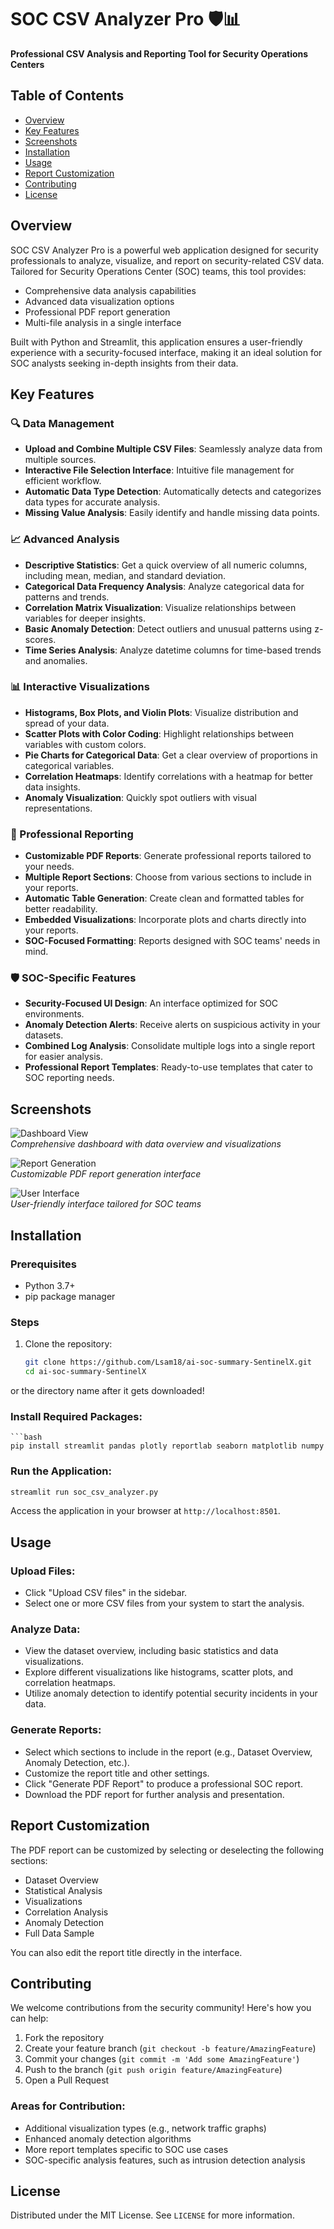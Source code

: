 # SOC CSV Analyzer Pro 🛡️📊

**Professional CSV Analysis and Reporting Tool for Security Operations Centers**

## Table of Contents
- [Overview](#overview)
- [Key Features](#key-features)
- [Screenshots](#screenshots)
- [Installation](#installation)
- [Usage](#usage)
- [Report Customization](#report-customization)
- [Contributing](#contributing)
- [License](#license)

## Overview

SOC CSV Analyzer Pro is a powerful web application designed for security professionals to analyze, visualize, and report on security-related CSV data. Tailored for Security Operations Center (SOC) teams, this tool provides:

- Comprehensive data analysis capabilities
- Advanced data visualization options
- Professional PDF report generation
- Multi-file analysis in a single interface

Built with Python and Streamlit, this application ensures a user-friendly experience with a security-focused interface, making it an ideal solution for SOC analysts seeking in-depth insights from their data.

## Key Features

### 🔍 Data Management
- **Upload and Combine Multiple CSV Files**: Seamlessly analyze data from multiple sources.
- **Interactive File Selection Interface**: Intuitive file management for efficient workflow.
- **Automatic Data Type Detection**: Automatically detects and categorizes data types for accurate analysis.
- **Missing Value Analysis**: Easily identify and handle missing data points.

### 📈 Advanced Analysis
- **Descriptive Statistics**: Get a quick overview of all numeric columns, including mean, median, and standard deviation.
- **Categorical Data Frequency Analysis**: Analyze categorical data for patterns and trends.
- **Correlation Matrix Visualization**: Visualize relationships between variables for deeper insights.
- **Basic Anomaly Detection**: Detect outliers and unusual patterns using z-scores.
- **Time Series Analysis**: Analyze datetime columns for time-based trends and anomalies.

### 📊 Interactive Visualizations
- **Histograms, Box Plots, and Violin Plots**: Visualize distribution and spread of your data.
- **Scatter Plots with Color Coding**: Highlight relationships between variables with custom colors.
- **Pie Charts for Categorical Data**: Get a clear overview of proportions in categorical variables.
- **Correlation Heatmaps**: Identify correlations with a heatmap for better data insights.
- **Anomaly Visualization**: Quickly spot outliers with visual representations.

### 📑 Professional Reporting
- **Customizable PDF Reports**: Generate professional reports tailored to your needs.
- **Multiple Report Sections**: Choose from various sections to include in your reports.
- **Automatic Table Generation**: Create clean and formatted tables for better readability.
- **Embedded Visualizations**: Incorporate plots and charts directly into your reports.
- **SOC-Focused Formatting**: Reports designed with SOC teams' needs in mind.

### 🛡️ SOC-Specific Features
- **Security-Focused UI Design**: An interface optimized for SOC environments.
- **Anomaly Detection Alerts**: Receive alerts on suspicious activity in your datasets.
- **Combined Log Analysis**: Consolidate multiple logs into a single report for easier analysis.
- **Professional Report Templates**: Ready-to-use templates that cater to SOC reporting needs.

## Screenshots

![Dashboard View](screenshots/dashboard1.png)  
*Comprehensive dashboard with data overview and visualizations*

![Report Generation](screenshots/report.png)  
*Customizable PDF report generation interface*

![User Interface](screenshots/ui.png)  
*User-friendly interface tailored for SOC teams*

## Installation

### Prerequisites
- Python 3.7+
- pip package manager

### Steps
1. Clone the repository:
   ```bash
   git clone https://github.com/Lsam18/ai-soc-summary-SentinelX.git
   cd ai-soc-summary-SentinelX

or the directory name after it gets downloaded!

### Install Required Packages:
```
```bash
pip install streamlit pandas plotly reportlab seaborn matplotlib numpy
```

### Run the Application:
```bash
streamlit run soc_csv_analyzer.py
```

Access the application in your browser at `http://localhost:8501`.

## Usage

### Upload Files:
- Click "Upload CSV files" in the sidebar.
- Select one or more CSV files from your system to start the analysis.

### Analyze Data:
- View the dataset overview, including basic statistics and data visualizations.
- Explore different visualizations like histograms, scatter plots, and correlation heatmaps.
- Utilize anomaly detection to identify potential security incidents in your data.

### Generate Reports:
- Select which sections to include in the report (e.g., Dataset Overview, Anomaly Detection, etc.).
- Customize the report title and other settings.
- Click "Generate PDF Report" to produce a professional SOC report.
- Download the PDF report for further analysis and presentation.

## Report Customization

The PDF report can be customized by selecting or deselecting the following sections:
- Dataset Overview
- Statistical Analysis
- Visualizations
- Correlation Analysis
- Anomaly Detection
- Full Data Sample

You can also edit the report title directly in the interface.

## Contributing

We welcome contributions from the security community! Here's how you can help:

1. Fork the repository
2. Create your feature branch (`git checkout -b feature/AmazingFeature`)
3. Commit your changes (`git commit -m 'Add some AmazingFeature'`)
4. Push to the branch (`git push origin feature/AmazingFeature`)
5. Open a Pull Request

### Areas for Contribution:
- Additional visualization types (e.g., network traffic graphs)
- Enhanced anomaly detection algorithms
- More report templates specific to SOC use cases
- SOC-specific analysis features, such as intrusion detection analysis

## License

Distributed under the MIT License. See `LICENSE` for more information.
